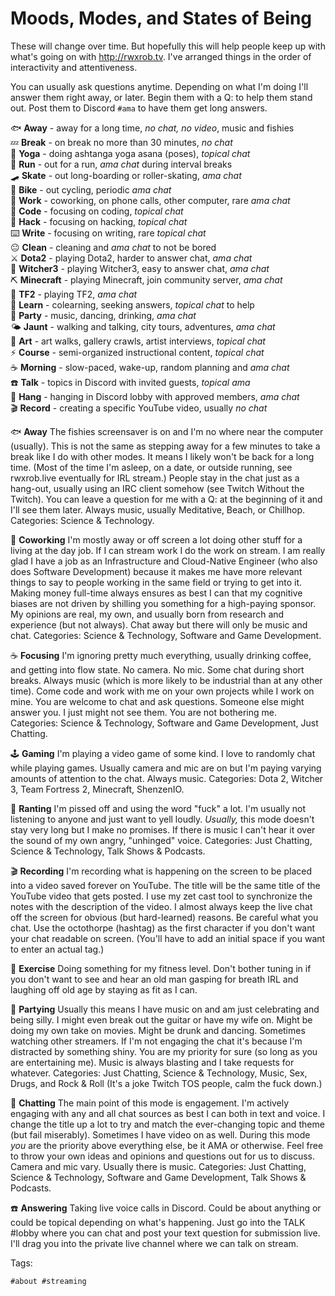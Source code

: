 # Moods, Modes, and States of Being

These will change over time. But hopefully this will help people keep up
with what's going on with <http://rwxrob.tv>. I've arranged things in
the order of interactivity and attentiveness.

You can usually ask questions anytime. Depending on what I'm doing I'll
answer them right away, or later. Begin them with a Q: to help them
stand out. Post them to Discord `#ama` to have them get long answers.

🐟 **Away** - away for a long time, *no chat, no video*, music and fishies  
💤 **Break** - on break no more than 30 minutes, *no chat*  
🧘 **Yoga** - doing ashtanga yoga asana (poses), *topical chat*  
🏃 **Run** - out for a run, *ama chat* during interval breaks  
🛹 **Skate** - out long-boarding or roller-skating, *ama chat*  
🚴 **Bike** - out cycling, periodic *ama chat*  
🏢 **Work** - coworking, on phone calls, other computer, rare *ama chat*  
💢 **Code** - focusing on coding, *topical chat*  
🥷  **Hack** - focusing on hacking, *topical chat*  
⌨️   **Write** - focusing on writing, rare *topical chat*  
😐 **Clean** - cleaning and *ama chat* to not be bored  
⚔️   **Dota2** - playing Dota2, harder to answer chat, *ama chat*  
🐺 **Witcher3** - playing Witcher3, easy to answer chat, *ama chat*  
⛏️  **Minecraft** - playing Minecraft, join community server, *ama chat*  
🏹 **TF2** - playing TF2, *ama chat*  
🤯 **Learn** - colearning, seeking answers, *topical chat* to help  
🎉 **Party** - music, dancing, drinking, *ama chat*  
🌤️  **Jaunt** - walking and talking, city tours, adventures, *ama chat*  
🎨  **Art** - art walks, gallery crawls, artist interviews, *topical chat*    
⚡ **Course** - semi-organized instructional content, *topical chat*  
☕ **Morning** - slow-paced, wake-up, random planning and *ama chat*  
☎️   **Talk** - topics in Discord with invited guests, *topical ama*  
🍻 **Hang** - hanging in Discord lobby with approved members, *ama chat*   
🎬 **Record** - creating a specific YouTube video, usually *no chat*  

🐟 **Away** The fishies screensaver is on and I'm no where near the computer (usually). This is not the same as stepping away for a few minutes to take a break like I do with other modes. It means I likely won't be back for a long time. (Most of the time I'm asleep, on a date, or outside running, see rwxrob.live eventually for IRL stream.) People stay in the chat just as a hang-out, usually using an IRC client somehow (see Twitch Without the Twitch). You can leave a question for me with a Q: at the beginning of it and I'll see them later. Always music, usually Meditative, Beach, or Chillhop. Categories: Science & Technology.

🏢 **Coworking** I'm mostly away or off screen a lot doing other stuff for a living at the day job. If I can stream work I do the work on stream. I am really glad I have a job as an Infrastructure and Cloud-Native Engineer (who also does Software Development) because it makes me have more relevant things to say to people working in the same field or trying to get into it. Making money full-time always ensures as best I can that my cognitive biases are not driven by shilling you something for a high-paying sponsor. My opinions are real, my own, and usually born from research and experience (but not always). Chat away but there will only be music and chat. Categories: Science & Technology, Software and Game Development.

☕ **Focusing** I'm ignoring pretty much everything, usually drinking coffee, and getting into flow state. No camera. No mic. Some chat during short breaks. Always music (which is more likely to be industrial than at any other time). Come code and work with me on your own projects while I work on mine. You are welcome to chat and ask questions. Someone else might answer you. I just might not see them. You are not bothering me. Categories: Science & Technology, Software and Game Development, Just Chatting.

🕹️  **Gaming** I'm playing a video game of some kind. I love to randomly chat while playing games. Usually camera and mic are on but I'm paying varying amounts of attention to the chat. Always music. Categories: Dota 2, Witcher 3, Team Fortress 2, Minecraft, ShenzenIO.

🤬 **Ranting** I'm pissed off and using the word "fuck" a lot. I'm usually not listening to anyone and just want to yell loudly. *Usually,* this mode doesn't stay very long but I make no promises. If there is music I can't hear it over the sound of my own angry, "unhinged" voice. Categories: Just Chatting, Science & Technology, Talk Shows & Podcasts.

🎬 **Recording** I'm recording what is happening on the screen to be placed into a video saved forever on YouTube. The title will be the same title of the YouTube video that gets posted. I use my zet cast tool to synchronize the notes with the description of the video. I almost always keep the live chat off the screen for obvious (but hard-learned) reasons. Be careful what you chat. Use the octothorpe (hashtag) as the first character if you don't want your chat readable on screen. (You'll have to add an initial space if you want to enter an actual tag.)

👟 **Exercise** Doing something for my fitness level. Don't bother tuning in if you don't want to see and hear an old man gasping for breath IRL and laughing off old age by staying as fit as I can.

🎉 **Partying** Usually this means I have music on and am just celebrating and being silly. I might even break out the guitar or have my wife on. Might be doing my own take on movies. Might be drunk and dancing. Sometimes watching other streamers. If I'm not engaging the chat it's because I'm distracted by something shiny. You are my priority for sure (so long as you are entertaining me). Music is always blasting and I take requests for whatever. Categories: Just Chatting, Science & Technology, Music, Sex, Drugs, and Rock & Roll (It's a joke Twitch TOS people, calm the fuck down.)

💬 **Chatting** The main point of this mode is engagement. I'm actively engaging with any and all chat sources as best I can both in text and voice. I change the title up a lot to try and match the ever-changing topic and theme (but fail miserably). Sometimes I have video on as well. During this mode *you* are the priority above everything else, be it AMA or otherwise. Feel free to throw your own ideas and opinions and questions out for us to discuss. Camera and mic vary. Usually there is music. Categories: Just Chatting, Science & Technology, Software and Game Development, Talk Shows & Podcasts.

☎️ **Answering** Taking live voice calls in Discord. Could be about anything or could be topical depending on what's happening. Just go into the TALK \#lobby where you can chat and post your text question for submission live. I'll drag you into the private live channel where we can talk on stream.

Tags:

    #about #streaming
